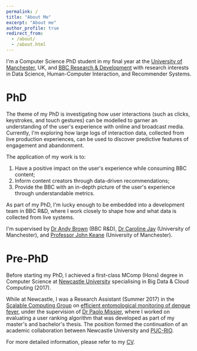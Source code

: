 ```yaml
---
permalink: /
title: "About Me"
excerpt: "About me"
author_profile: true
redirect_from: 
  - /about/
  - /about.html
---
```


I'm a Computer Science PhD student in my final year at the <a href="https://www.cs.manchester.ac.uk/">University of Manchester</a>, UK, and <a href="https://www.bbc.co.uk/rd">BBC Research & 
Development</a> with research interests in Data Science, Human-Computer Interaction, and Recommender Systems.

PhD
======

The theme of my PhD is investigating how user interactions (such as clicks, keystrokes, and
touch gestures) can be modelled to garner an understanding of the user's experience with online and broadcast media.
Currently, I'm exploring how large logs of interaction data, collected from live production
experiences, can be used to discover predictive features of engagement and abandonment. 

The application of my work is to: 

1. Have a positive impact on the user's experience while consuming BBC content; 
2. Inform content creators through data-driven recommendations; 
3. Provide the BBC with an in-depth picture of the user's experience through understandable metrics.

As part of my PhD, I'm lucky enough to be embedded into a development team in BBC R&D, where I 
work closely to shape how and what data is collected from live systems. 

I'm supervised by <a href="https://www.bbc.co.uk/rd/people/andy-brown">Dr Andy Brown</a> (BBC R&D), <a href="https://www.research.manchester.ac.uk/portal/caroline.jay.html">Dr Caroline Jay</a> (University of Manchester), and <a href="http://nactem.ac.uk/profile.php?member=jkeane">Professor John Keane</a> (University of Manchester).

Pre-PhD
=======

Before starting my PhD, I achieved a first-class MComp (Hons) degree in Computer Science at <a href="https://www.ncl.ac.uk/computing/">Newcastle University</a> specialising in Big Data & Cloud Computing (2017).  

While at Newcastle, I was a Research Assistant (Summer 2017) in the <a href="https://www.ncl.ac.uk/computing/research/groups/scalable/#about">Scalable Computing Group</a> on <a href="https://www.ncl.ac.uk/computing/research/projects/asoftwareinfrastructureforpromotingefficiententomologicalmonitoringofde.html">efficient entomological monitoring of dengue fever</a>, under the supervision of <a href="https://www.ncl.ac.uk/computing/people/profile/paolomissier.html#background">Dr Paolo Missier</a>, where I worked on evaluating a user ranking algorithm that was developed as part of my master's and bachelor's thesis. The position formed the continuation of an academic collaboration between Newcastle University and <a href="http://www.puc-rio.br/english/">PUC-RIO</a>.

For more detailed information, please refer to my <a href="https://www.dropbox.com/s/bmxvjozkmjw3e3b/cv_jonathan-carlton.pdf?dl=0">CV</a>. 
